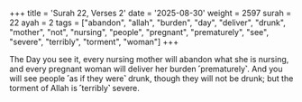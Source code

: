 +++
title = 'Surah 22, Verses 2'
date = '2025-08-30'
weight = 2597
surah = 22
ayah = 2
tags = ["abandon", "allah", "burden", "day", "deliver", "drunk", "mother", "not", "nursing", "people", "pregnant", "prematurely", "see", "severe", "terribly", "torment", "woman"]
+++

The Day you see it, every nursing mother will abandon what she is nursing, and every pregnant woman will deliver her burden ˹prematurely˺. And you will see people ˹as if they were˺ drunk, though they will not be drunk; but the torment of Allah is ˹terribly˺ severe.